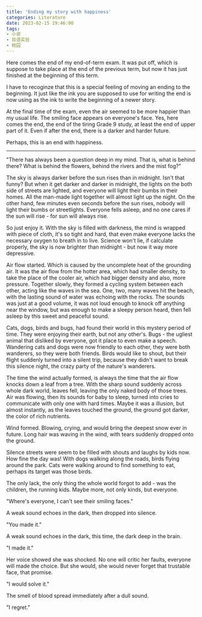 ```yaml
---
title: 'Ending my story with happiness'
categories: Literature
date: 2023-02-15 19:46:00
tags:
- 小说
- 双语实验
- 校园
---
```

Here comes the end of my end-of-term exam. It was put off, which is suppose to take place at the end of the previous term, but now it has just finished at the beginning of this term.

I have to recoginze that this is a special feeling of moving an ending to the beginning. It just like the ink you are supposed to use for writing the end is now using as the ink to write the beginning of a newer story.

At the final time of the exam, even the air seemed to be more happier than my usual life. The smiling face appears on everyone's face. Yes, here comes the end, the end of the tiring Grade 9 study, at least the end of upper part of it. Even if after the end, there is a darker and harder future.

Perhaps, this is an end with happiness.

---

"There has always been a question deep in my mind. That is, what is behind there? What is behind the flowers, behind the rivers and the mist fog?"

The sky is always darker before the sun rises than in midnight. Isn't that funny? But when it get darker and darker in midnight, the lights on the both side of streets are lighted, and everyone will light their bumbs in their homes. All the man-made light together will almost light up the night. On the other hand, few minutes even seconds before the sun rises, nobody will light their bumbs or streetlights. Everyone fells asleep, and no one cares if the sun will rise - for sun will always rise.

So just enjoy it. With the sky is filled with darkness, the mind is wrapped with piece of cloth, it's so tight and hard, that even make everyone lacks the necessary oxygen to breath in to live. Science won't lie, if calculate properly, the sky is now brighter than midnight - but now it way more depressive.

Air flow started. Which is caused by the uncomplete heat of the grounding air. It was the air flow from the hotter area, which had smaller density, to take the place of the cooler air, which had bigger density and also, more pressure. Together slowly, they formed a cycling system between each other, acting like the waves in the sea. One, two, many waves hit the beach, with the lasting sound of water was echoing with the rocks. The sounds was just at a good volume, it was not loud enough to knock off anything near the window, but was enough to make a sleepy person heard, then fell asleep by this sweet and peaceful sound.

Cats, dogs, birds and bugs, had found their world in this mystery period of time. They were enjoying their earth, but not any other's. Bugs - the ugliest animal that disliked by everyone, got it place to even make a speech. Wandering cats and dogs were now friendly to each other, they were both wanderers, so they were both friends. Birds would like to shout, but their flight suddenly turned into a silent trip, because they didn't want to break this silence night, the crazy party of the nature's wanderers.

The time the wind actually formed, is always the time that the air flow knocks down a leaf from a tree. With the sharp sound suddenly across whole dark world, leaves fell, leaving the only naked body of those trees. Air was flowing, then its sounds for baby to sleep, turned into cries to communicate with only one with hard times. Maybe it was a illusion, but almost instantly, as the leaves touched the ground, the ground got darker, the color of rich nutrients.

Wind formed. Blowing, crying, and would bring the deepest snow ever in future. Long hair was waving in the wind, with tears suddenly dropped onto the ground.

Silence streets were seem to be filled with shouts and laughs by kids now. How fine the day was! With dogs walking along the roads, birds flying around the park. Cats were walking around to find something to eat, perhaps its target was those birds.

The only lack, the only thing the whole world forgot to add - was the children, the running kids. Maybe more, not only kinds, but everyone.

"Where's everyone, I can't see their smiling faces."

A weak sound echoes in the dark, then dropped into silence.

"You made it."

A weak sound echoes in the dark, this time, the dark deep in the brain.

"I made it."

Her voice showed she was shocked. No one will critic her faults, everyone will made the choice. But she would, she would never forget that trustable face, that promise.

"I would solve it."

The smell of blood spread immediately after a dull sound.

"I regret."
